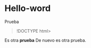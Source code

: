 # Hello-word
Prueba
>!DOCTYPE html>
<html>

<head>
<title>Es una prueba HTML</title>
</head>

<body>
<p>Es otra  <strong>prueba</strong> De nuevo es otra prueba.</p>
</body>

</html>
